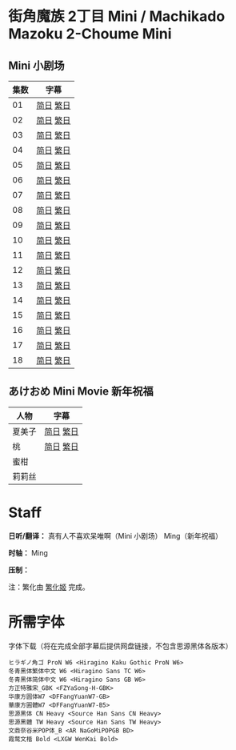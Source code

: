 # 街角魔族 2丁目 Mini / Machikado Mazoku 2-Choume Mini
## Mini 小剧场
| 集数 | 字幕 |
| ---- | ---- |
| 01 | [简日](https://raw.githubusercontent.com/MingYSub/SubArchive/main/Archive/Machikado%20Mazoku%202-Choume/Mini/%5BMingY%5D%20Machikado%20Mazoku%202-Choume%20Mini%20%5B01%5D.CHS_JPN.ass) [繁日](https://raw.githubusercontent.com/MingYSub/SubArchive/main/Archive/Machikado%20Mazoku%202-Choume/Mini/%5BMingY%5D%20Machikado%20Mazoku%202-Choume%20Mini%20%5B01%5D.CHT_JPN.ass) |
| 02 | [简日](https://raw.githubusercontent.com/MingYSub/SubArchive/main/Archive/Machikado%20Mazoku%202-Choume/Mini/%5BMingY%5D%20Machikado%20Mazoku%202-Choume%20Mini%20%5B02%5D.CHS_JPN.ass) [繁日](https://raw.githubusercontent.com/MingYSub/SubArchive/main/Archive/Machikado%20Mazoku%202-Choume/Mini/%5BMingY%5D%20Machikado%20Mazoku%202-Choume%20Mini%20%5B02%5D.CHT_JPN.ass) |
| 03 | [简日](https://raw.githubusercontent.com/MingYSub/SubArchive/main/Archive/Machikado%20Mazoku%202-Choume/Mini/%5BMingY%5D%20Machikado%20Mazoku%202-Choume%20Mini%20%5B03%5D.CHS_JPN.ass) [繁日](https://raw.githubusercontent.com/MingYSub/SubArchive/main/Archive/Machikado%20Mazoku%202-Choume/Mini/%5BMingY%5D%20Machikado%20Mazoku%202-Choume%20Mini%20%5B03%5D.CHT_JPN.ass) |
| 04 | [简日](https://raw.githubusercontent.com/MingYSub/SubArchive/main/Archive/Machikado%20Mazoku%202-Choume/Mini/%5BMingY%5D%20Machikado%20Mazoku%202-Choume%20Mini%20%5B04%5D.CHS_JPN.ass) [繁日](https://raw.githubusercontent.com/MingYSub/SubArchive/main/Archive/Machikado%20Mazoku%202-Choume/Mini/%5BMingY%5D%20Machikado%20Mazoku%202-Choume%20Mini%20%5B04%5D.CHT_JPN.ass) |
| 05 | [简日](https://raw.githubusercontent.com/MingYSub/SubArchive/main/Archive/Machikado%20Mazoku%202-Choume/Mini/%5BMingY%5D%20Machikado%20Mazoku%202-Choume%20Mini%20%5B05%5D.CHS_JPN.ass) [繁日](https://raw.githubusercontent.com/MingYSub/SubArchive/main/Archive/Machikado%20Mazoku%202-Choume/Mini/%5BMingY%5D%20Machikado%20Mazoku%202-Choume%20Mini%20%5B05%5D.CHT_JPN.ass) |
| 06 | [简日](https://raw.githubusercontent.com/MingYSub/SubArchive/main/Archive/Machikado%20Mazoku%202-Choume/Mini/%5BMingY%5D%20Machikado%20Mazoku%202-Choume%20Mini%20%5B06%5D.CHS_JPN.ass) [繁日](https://raw.githubusercontent.com/MingYSub/SubArchive/main/Archive/Machikado%20Mazoku%202-Choume/Mini/%5BMingY%5D%20Machikado%20Mazoku%202-Choume%20Mini%20%5B06%5D.CHT_JPN.ass) |
| 07 | [简日](https://raw.githubusercontent.com/MingYSub/SubArchive/main/Archive/Machikado%20Mazoku%202-Choume/Mini/%5BMingY%5D%20Machikado%20Mazoku%202-Choume%20Mini%20%5B07%5D.CHS_JPN.ass) [繁日](https://raw.githubusercontent.com/MingYSub/SubArchive/main/Archive/Machikado%20Mazoku%202-Choume/Mini/%5BMingY%5D%20Machikado%20Mazoku%202-Choume%20Mini%20%5B07%5D.CHT_JPN.ass) |
| 08 | [简日](https://raw.githubusercontent.com/MingYSub/SubArchive/main/Archive/Machikado%20Mazoku%202-Choume/Mini/%5BMingY%5D%20Machikado%20Mazoku%202-Choume%20Mini%20%5B08%5D.CHS_JPN.ass) [繁日](https://raw.githubusercontent.com/MingYSub/SubArchive/main/Archive/Machikado%20Mazoku%202-Choume/Mini/%5BMingY%5D%20Machikado%20Mazoku%202-Choume%20Mini%20%5B08%5D.CHT_JPN.ass) |
| 09 | [简日](https://raw.githubusercontent.com/MingYSub/SubArchive/main/Archive/Machikado%20Mazoku%202-Choume/Mini/%5BMingY%5D%20Machikado%20Mazoku%202-Choume%20Mini%20%5B09%5D.CHS_JPN.ass) [繁日](https://raw.githubusercontent.com/MingYSub/SubArchive/main/Archive/Machikado%20Mazoku%202-Choume/Mini/%5BMingY%5D%20Machikado%20Mazoku%202-Choume%20Mini%20%5B09%5D.CHT_JPN.ass) |
| 10 | [简日](https://raw.githubusercontent.com/MingYSub/SubArchive/main/Archive/Machikado%20Mazoku%202-Choume/Mini/%5BMingY%5D%20Machikado%20Mazoku%202-Choume%20Mini%20%5B10%5D.CHS_JPN.ass) [繁日](https://raw.githubusercontent.com/MingYSub/SubArchive/main/Archive/Machikado%20Mazoku%202-Choume/Mini/%5BMingY%5D%20Machikado%20Mazoku%202-Choume%20Mini%20%5B10%5D.CHT_JPN.ass) |
| 11 | [简日](https://raw.githubusercontent.com/MingYSub/SubArchive/main/Archive/Machikado%20Mazoku%202-Choume/Mini/%5BMingY%5D%20Machikado%20Mazoku%202-Choume%20Mini%20%5B11%5D.CHS_JPN.ass) [繁日](https://raw.githubusercontent.com/MingYSub/SubArchive/main/Archive/Machikado%20Mazoku%202-Choume/Mini/%5BMingY%5D%20Machikado%20Mazoku%202-Choume%20Mini%20%5B11%5D.CHT_JPN.ass) |
| 12 | [简日](https://raw.githubusercontent.com/MingYSub/SubArchive/main/Archive/Machikado%20Mazoku%202-Choume/Mini/%5BMingY%5D%20Machikado%20Mazoku%202-Choume%20Mini%20%5B12%5D.CHS_JPN.ass) [繁日](https://raw.githubusercontent.com/MingYSub/SubArchive/main/Archive/Machikado%20Mazoku%202-Choume/Mini/%5BMingY%5D%20Machikado%20Mazoku%202-Choume%20Mini%20%5B12%5D.CHT_JPN.ass) |
| 13 | [简日](https://raw.githubusercontent.com/MingYSub/SubArchive/main/Archive/Machikado%20Mazoku%202-Choume/Mini/%5BMingY%5D%20Machikado%20Mazoku%202-Choume%20Mini%20%5B13%5D.CHS_JPN.ass) [繁日](https://raw.githubusercontent.com/MingYSub/SubArchive/main/Archive/Machikado%20Mazoku%202-Choume/Mini/%5BMingY%5D%20Machikado%20Mazoku%202-Choume%20Mini%20%5B13%5D.CHT_JPN.ass) |
| 14 | [简日](https://raw.githubusercontent.com/MingYSub/SubArchive/main/Archive/Machikado%20Mazoku%202-Choume/Mini/%5BMingY%5D%20Machikado%20Mazoku%202-Choume%20Mini%20%5B14%5D.CHS_JPN.ass) [繁日](https://raw.githubusercontent.com/MingYSub/SubArchive/main/Archive/Machikado%20Mazoku%202-Choume/Mini/%5BMingY%5D%20Machikado%20Mazoku%202-Choume%20Mini%20%5B14%5D.CHT_JPN.ass) |
| 15 | [简日](https://raw.githubusercontent.com/MingYSub/SubArchive/main/Archive/Machikado%20Mazoku%202-Choume/Mini/%5BMingY%5D%20Machikado%20Mazoku%202-Choume%20Mini%20%5B15%5D.CHS_JPN.ass) [繁日](https://raw.githubusercontent.com/MingYSub/SubArchive/main/Archive/Machikado%20Mazoku%202-Choume/Mini/%5BMingY%5D%20Machikado%20Mazoku%202-Choume%20Mini%20%5B15%5D.CHT_JPN.ass) |
| 16 | [简日](https://raw.githubusercontent.com/MingYSub/SubArchive/main/Archive/Machikado%20Mazoku%202-Choume/Mini/%5BMingY%5D%20Machikado%20Mazoku%202-Choume%20Mini%20%5B16%5D.CHS_JPN.ass) [繁日](https://raw.githubusercontent.com/MingYSub/SubArchive/main/Archive/Machikado%20Mazoku%202-Choume/Mini/%5BMingY%5D%20Machikado%20Mazoku%202-Choume%20Mini%20%5B16%5D.CHT_JPN.ass) |
| 17 | [简日](https://raw.githubusercontent.com/MingYSub/SubArchive/main/Archive/Machikado%20Mazoku%202-Choume/Mini/%5BMingY%5D%20Machikado%20Mazoku%202-Choume%20Mini%20%5B17%5D.CHS_JPN.ass) [繁日](https://raw.githubusercontent.com/MingYSub/SubArchive/main/Archive/Machikado%20Mazoku%202-Choume/Mini/%5BMingY%5D%20Machikado%20Mazoku%202-Choume%20Mini%20%5B17%5D.CHT_JPN.ass) |
| 18 | [简日](https://raw.githubusercontent.com/MingYSub/SubArchive/main/Archive/Machikado%20Mazoku%202-Choume/Mini/%5BMingY%5D%20Machikado%20Mazoku%202-Choume%20Mini%20%5B18%5D.CHS_JPN.ass) [繁日](https://raw.githubusercontent.com/MingYSub/SubArchive/main/Archive/Machikado%20Mazoku%202-Choume/Mini/%5BMingY%5D%20Machikado%20Mazoku%202-Choume%20Mini%20%5B18%5D.CHT_JPN.ass) |

## あけおめ Mini Movie 新年祝福
| 人物 | 字幕 |
| ---- | ---- |
| 夏美子 | [简日](https://raw.githubusercontent.com/MingYSub/SubArchive/main/Archive/Machikado%20Mazoku%202-Choume/Mini/%5BMingY%5D%20Machikado%20Mazoku%202-Choume%20Akeome%20Mini%20Movie%20%5BShamiko%5D.CHS_JPN.ass) [繁日](https://raw.githubusercontent.com/MingYSub/SubArchive/main/Archive/Machikado%20Mazoku%202-Choume/Mini/%5BMingY%5D%20Machikado%20Mazoku%202-Choume%20Akeome%20Mini%20Movie%20%5BShamiko%5D.CHT_JPN.ass) |
| 桃 | [简日](https://raw.githubusercontent.com/MingYSub/SubArchive/main/Archive/Machikado%20Mazoku%202-Choume/Mini/%5BMingY%5D%20Machikado%20Mazoku%202-Choume%20Akeome%20Mini%20Movie%20%5BMomo%5D.CHS_JPN.ass) [繁日](https://raw.githubusercontent.com/MingYSub/SubArchive/main/Archive/Machikado%20Mazoku%202-Choume/Mini/%5BMingY%5D%20Machikado%20Mazoku%202-Choume%20Akeome%20Mini%20Movie%20%5BMomo%5D.CHT_JPN.ass) |
| 蜜柑 |  |
| 莉莉丝 |  |

# Staff
**日听/翻译：** 真有人不喜欢呆唯啊（Mini 小剧场）   Ming（新年祝福）

**时轴：** Ming

**压制：** 

注：繁化由 [繁化姬](https://zhconvert.org) 完成。

# 所需字体
字体下载（将在完成全部字幕后提供网盘链接，不包含思源黑体各版本）

```
ヒラギノ角ゴ ProN W6 <Hiragino Kaku Gothic ProN W6>
冬青黑体繁体中文 W6 <Hiragino Sans TC W6>
冬青黑体简体中文 W6 <Hiragino Sans GB W6>
方正特雅宋_GBK <FZYaSong-H-GBK>
华康方圆体W7 <DFFangYuanW7-GB>
華康方圓體W7 <DFFangYuanW7-B5>
思源黑体 CN Heavy <Source Han Sans CN Heavy>
思源黑體 TW Heavy <Source Han Sans TW Heavy>
文鼎奈谷米POP体_B <AR NaGoMiPOPGB BD>
霞鹜文楷 Bold <LXGW WenKai Bold>
```